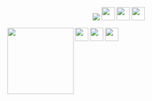 
<p  align="center">
<a href= "https://thoughtsofkinjal.blogspot.com/"><img src="https://img.icons8.com/material-outlined/26/000000/ball-point-pen.png"/></a>
<a href= "https://www.linkedin.com/in/kinjal-suryavanshi-425867107/"><img height="30" src="/icon/linkedin.png"></a>
<a href= "https://twitter.com/KinjalSuryavan2"><img height="30" src="/icon/twitter.png"></a>
<a href="https://instagram.com/_.kinjal._21"><img height="30" src="/icon/instagram.jpg"></a>
</p>
<a href="https://github.com/sponsors/M0nica"><img align="left" width="150" height="150" src="https://github.com/M0nica/M0nica/blob/main/octomonica/m0nica-octocat-rotating.gif?raw=true"></a>
<a href= "https://www.linkedin.com/in/kinjal-suryavanshi-425867107/"><img height="30" src="https://raw.githubusercontent.com/WaylonWalker/WaylonWalker/main/icon/linkedin.png"></a>
<a href= "https://twitter.com/KinjalSuryavan2"><img  width="30px" src="https://raw.githubusercontent.com/WaylonWalker/WaylonWalker/main/icon/twitter.png"></a>
<a href="https://instagram.com/_.kinjal._21"><img src="https://raw.githubusercontent.com/WaylonWalker/WaylonWalker/main/icon/instagram.jpg" height="30px" width="30px"> </a>
